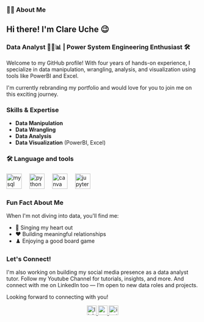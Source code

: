 ###

<h3 align="left">👩‍💻  About Me</h3>

## Hi there! I'm Clare Uche 😉

### Data Analyst 👩‍💻📊 | Power System Engineering Enthusiast 🛠️

Welcome to my GitHub profile! With four years of hands-on experience, I specialize in data manipulation, wrangling, analysis, and visualization using tools like PowerBI and Excel.

I'm currently rebranding my portfolio and would love for you to join me on this exciting journey.

### Skills & Expertise
- **Data Manipulation**
- **Data Wrangling**
- **Data Analysis**
- **Data Visualization** (PowerBI, Excel)

###

<h3 align="left">🛠 Language and tools</h3>

###

<div align="left">
  <img src="https://cdn.jsdelivr.net/gh/devicons/devicon/icons/mysql/mysql-original.svg" height="40" alt="mysql logo"  />
  <img width="12" />
  <img src="https://cdn.jsdelivr.net/gh/devicons/devicon/icons/python/python-original.svg" height="40" alt="python logo"  />
  <img width="12" />
  <img src="https://cdn.simpleicons.org/canva/00C4CC" height="40" alt="canva logo"  />
  <img width="12" />
  <img src="https://cdn.simpleicons.org/jupyter/F37626" height="40" alt="jupyter logo"  />
</div>


### Fun Fact About Me
When I'm not diving into data, you'll find me:
- 🎤 Singing my heart out
- ❤️ Building meaningful relationships
- ♟️ Enjoying a good board game

### Let's Connect!
I'm also working on building my social media presence as a data analyst tutor. Follow my Youtube Channel for tutorials, insights, and more. And connect with me on LinkedIn too — I’m open to new data roles and projects.

Looking forward to connecting with you!

<div align="center">
  <a href="www.linkedin.com/in/clare-uche" target="_blank">
    <img src="https://img.shields.io/static/v1?message=LinkedIn&logo=linkedin&label=&color=0077B5&logoColor=white&labelColor=&style=for-the-badge" height="25" alt="linkedin logo"  />
  </a>
  <a href="https://youtube.com/@clareuche?si=1G1HG0m2eTKNu1Bv" target="_blank">
    <img src="https://img.shields.io/static/v1?message=Youtube&logo=youtube&label=&color=FF0000&logoColor=white&labelColor=&style=for-the-badge" height="25" alt="youtube logo"  />
  </a>
  <a href="https://www.instagram.com/thedataguru_?igsh=YnhmN2czYzg1eDly&utm_source=qr" target="_blank">
    <img src="https://img.shields.io/static/v1?message=Instagram&logo=instagram&label=&color=E4405F&logoColor=white&labelColor=&style=for-the-badge" height="25" alt="instagram logo"  />
  </a>
</div>





